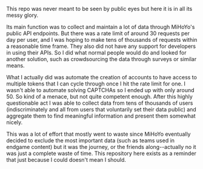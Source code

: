 This repo was never meant to be seen by public eyes but here it is in all its messy glory.

Its main function was to collect and maintain a lot of data through MiHoYo's public API endpoints. But there was a rate limit of around 30 requests per day per user, and I was hoping to make tens of thousands of requests within a reasonable time frame. They also did not have any support for developers in using their APIs.
So I did what normal people would do and looked for another solution, such as crowdsourcing the data through surveys or similar means.

What I actually did was automate the creation of accounts to have access to multiple tokens that I can cycle through once I hit the rate limit for one. I wasn't able to automate solving CAPTCHAs so I ended up with only around 50. So kind of a menace, but not quite competent enough.
After this highly questionable act I was able to collect data from tens of thousands of users (indiscriminately and all from users that voluntarily set their data public) and aggregate them to find meaningful information and present them somewhat nicely.

This was a lot of effort that mostly went to waste since MiHoYo eventually decided to exclude the most important data (such as teams used in endgame content) but it was the journey, or the friends along--actually no it was just a complete waste of time.
This repository here exists as a reminder that just because I could doesn't mean I should.

